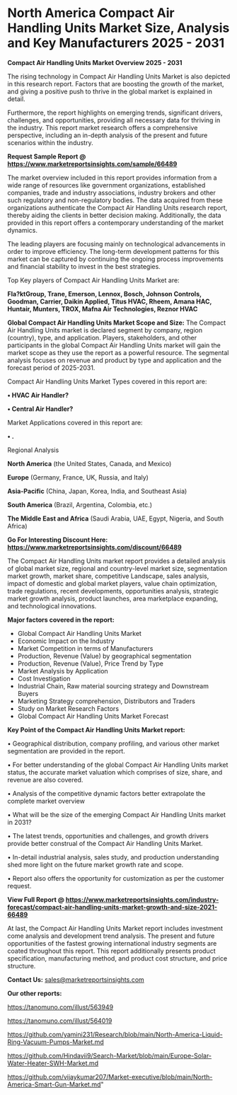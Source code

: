 # North America Compact Air Handling Units Market Size, Analysis and Key Manufacturers 2025 - 2031

<Strong> Compact Air Handling Units Market Overview 2025 - 2031</strong>

The rising technology in Compact Air Handling Units Market is also depicted in this research report. Factors that are boosting the growth of the market, and giving a positive push to thrive in the global market is explained in detail.

Furthermore, the report highlights on emerging trends, significant drivers, challenges, and opportunities, providing all necessary data for thriving in the industry. This report market research offers a comprehensive perspective, including an in-depth analysis of the present and future scenarios within the industry.

<strong>Request Sample Report @ <a href=https://www.marketreportsinsights.com/sample/66489>https://www.marketreportsinsights.com/sample/66489</a></strong>

The market overview included in this report provides information from a wide range of resources like government organizations, established companies, trade and industry associations, industry brokers and other such regulatory and non-regulatory bodies. The data acquired from these organizations authenticate the Compact Air Handling Units research report, thereby aiding the clients in better decision making. Additionally, the data provided in this report offers a contemporary understanding of the market dynamics.

The leading players are focusing mainly on technological advancements in order to improve efficiency. The long-term development patterns for this market can be captured by continuing the ongoing process improvements and financial stability to invest in the best strategies.

Top Key players of Compact Air Handling Units Market are:

<strong>Fla?ktGroup, Trane, Emerson, Lennox, Bosch, Johnson Controls, Goodman, Carrier, Daikin Applied, Titus HVAC, Rheem, Amana HAC, Huntair, Munters, TROX, Mafna Air Technologies, Reznor HVAC</strong>

<strong><b>Global Compact Air Handling Units Market Scope and Size:</b></strong>
The Compact Air Handling Units market is declared segment by company, region (country), type, and application. Players, stakeholders, and other participants in the global Compact Air Handling Units market will gain the market scope as they use the report as a powerful resource. The segmental analysis focuses on revenue and product by type and application and the forecast period of 2025-2031.

Compact Air Handling Units Market Types covered in this report are:

<strong>• HVAC Air Handler?

• Central Air Handler?</strong>

Market Applications covered in this report are:

<strong>• .</strong> 

Regional Analysis

<strong>North America</strong> (the United States, Canada, and Mexico)

<strong>Europe</strong> (Germany, France, UK, Russia, and Italy)

<strong>Asia-Pacific</strong> (China, Japan, Korea, India, and Southeast Asia)

<strong>South America</strong> (Brazil, Argentina, Colombia, etc.)

<strong>The Middle East and Africa</strong> (Saudi Arabia, UAE, Egypt, Nigeria, and South Africa)

<strong>Go For Interesting Discount Here: <a href=https://www.marketreportsinsights.com/discount/66489>https://www.marketreportsinsights.com/discount/66489</a></strong>

The Compact Air Handling Units market report provides a detailed analysis of global market size, regional and country-level market size, segmentation market growth, market share, competitive Landscape, sales analysis, impact of domestic and global market players, value chain optimization, trade regulations, recent developments, opportunities analysis, strategic market growth analysis, product launches, area marketplace expanding, and technological innovations.

<strong><b>Major factors covered in the report:</b></strong>
<ul>
  <li>Global Compact Air Handling Units Market </li>
  <li>Economic Impact on the Industry</li>
  <li>Market Competition in terms of Manufacturers</li>
  <li>Production, Revenue (Value) by geographical segmentation</li>
  <li>Production, Revenue (Value), Price Trend by Type</li>
  <li>Market Analysis by Application</li>
  <li>Cost Investigation</li>
  <li>Industrial Chain, Raw material sourcing strategy and Downstream Buyers</li>
  <li>Marketing Strategy comprehension, Distributors and Traders</li>
  <li>Study on Market Research Factors</li>
  <li>Global Compact Air Handling Units Market Forecast</li>
</ul>

<strong><b>Key Point of the Compact Air Handling Units Market report:</b></strong>

• Geographical distribution, company profiling, and various other market segmentation are provided in the report.

• For better understanding of the global Compact Air Handling Units market status, the accurate market valuation which comprises of size, share, and revenue are also covered.

• Analysis of the competitive dynamic factors better extrapolate the complete market overview

• What will be the size of the emerging Compact Air Handling Units market in 2031?

• The latest trends, opportunities and challenges, and growth drivers provide better construal of the Compact Air Handling Units Market.

• In-detail industrial analysis, sales study, and production understanding shed more light on the future market growth rate and scope.

• Report also offers the opportunity for customization as per the customer request.

<strong><b>View Full Report @ <a href=https://www.marketreportsinsights.com/industry-forecast/compact-air-handling-units-market-growth-and-size-2021-66489>https://www.marketreportsinsights.com/industry-forecast/compact-air-handling-units-market-growth-and-size-2021-66489</a></b></strong>


At last, the Compact Air Handling Units Market report includes investment come analysis and development trend analysis. The present and future opportunities of the fastest growing international industry segments are coated throughout this report. This report additionally presents product specification, manufacturing method, and product cost structure, and price structure.

<strong>Contact Us:</strong>
sales@marketreportsinsights.com

<strong>Our other reports:</strong>

<a href=https://tanomuno.com/illust/563949>https://tanomuno.com/illust/563949</a>

<a href=https://tanomuno.com/illust/564019>https://tanomuno.com/illust/564019</a>

<a href=https://github.com/yamini231/Research/blob/main/North-America-Liquid-Ring-Vacuum-Pumps-Market.md>https://github.com/yamini231/Research/blob/main/North-America-Liquid-Ring-Vacuum-Pumps-Market.md</a>

<a href=https://github.com/Hindavii9/Search-Market/blob/main/Europe-Solar-Water-Heater-SWH-Market.md>https://github.com/Hindavii9/Search-Market/blob/main/Europe-Solar-Water-Heater-SWH-Market.md</a>

<a href=https://github.com/vijaykumar207/Market-executive/blob/main/North-America-Smart-Gun-Market.md>https://github.com/vijaykumar207/Market-executive/blob/main/North-America-Smart-Gun-Market.md</a>"
